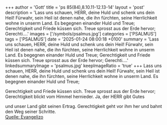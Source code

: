 +++
author = 'Gott'
title = 'ps 85(84),8.10.11-12.13-14'
layout = 'post'
description = 'Lass uns schauen, HERR, deine Huld und schenk uns dein Heil! Fürwahr, sein Heil ist denen nahe, die ihn fürchten,  seine Herrlichkeit wohne in unserm Land. Es begegnen einander Huld und Treue;   Gerechtigkeit und Friede küssen sich. Treue sprosst aus der Erde hervor;  Gerechti....'
images = ['/symbols/psalmus.jpg']
categories = ['PSALMUS']
tags = ['PSALMUS']
date = '2025-01-24 08:00:18 +0100'
summary = 'Lass uns schauen, HERR, deine Huld und schenk uns dein Heil! Fürwahr, sein Heil ist denen nahe, die ihn fürchten,  seine Herrlichkeit wohne in unserm Land. Es begegnen einander Huld und Treue;   Gerechtigkeit und Friede küssen sich. Treue sprosst aus der Erde hervor;  Gerechti....'
linkedsummaryImage = 'psalmus.jpg'
keepImageRatio = 'true'
+++
Lass uns schauen, HERR, deine Huld und schenk uns dein Heil!
Fürwahr, sein Heil ist denen nahe, die ihn fürchten, 
seine Herrlichkeit wohne in unserm Land.
Es begegnen einander Huld und Treue; 

Gerechtigkeit und Friede küssen sich.
Treue sprosst aus der Erde hervor; 
Gerechtigkeit blickt vom Himmel hernieder.<!--more-->
Ja, der HERR gibt Gutes 

und unser Land gibt seinen Ertrag.
Gerechtigkeit geht vor ihm her 
und bahnt den Weg seiner Schritte.<br> [Quelle: Evangelizo](https://evangeliumtagfuertag.org/DE/gospel)